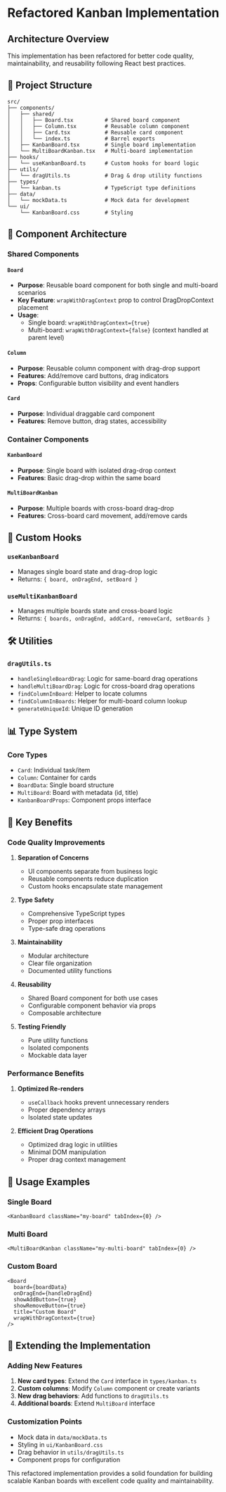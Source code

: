 # Refactored Kanban Implementation

## Architecture Overview

This implementation has been refactored for better code quality, maintainability, and reusability following React best practices.

## 📁 Project Structure

```
src/
├── components/
│   ├── shared/
│   │   ├── Board.tsx          # Shared board component
│   │   ├── Column.tsx         # Reusable column component  
│   │   ├── Card.tsx           # Reusable card component
│   │   └── index.ts           # Barrel exports
│   ├── KanbanBoard.tsx        # Single board implementation
│   └── MultiBoardKanban.tsx   # Multi-board implementation
├── hooks/
│   └── useKanbanBoard.ts      # Custom hooks for board logic
├── utils/
│   └── dragUtils.ts           # Drag & drop utility functions
├── types/
│   └── kanban.ts              # TypeScript type definitions
├── data/
│   └── mockData.ts            # Mock data for development
└── ui/
    └── KanbanBoard.css        # Styling
```

## 🧩 Component Architecture

### Shared Components

#### `Board`
- **Purpose**: Reusable board component for both single and multi-board scenarios
- **Key Feature**: `wrapWithDragContext` prop to control DragDropContext placement
- **Usage**:
  - Single board: `wrapWithDragContext={true}` 
  - Multi-board: `wrapWithDragContext={false}` (context handled at parent level)

#### `Column`
- **Purpose**: Reusable column component with drag-drop support
- **Features**: Add/remove card buttons, drag indicators
- **Props**: Configurable button visibility and event handlers

#### `Card`
- **Purpose**: Individual draggable card component
- **Features**: Remove button, drag states, accessibility

### Container Components

#### `KanbanBoard`
- **Purpose**: Single board with isolated drag-drop context
- **Features**: Basic drag-drop within the same board

#### `MultiBoardKanban`
- **Purpose**: Multiple boards with cross-board drag-drop
- **Features**: Cross-board card movement, add/remove cards

## 🎣 Custom Hooks

### `useKanbanBoard`
- Manages single board state and drag-drop logic
- Returns: `{ board, onDragEnd, setBoard }`

### `useMultiKanbanBoard`
- Manages multiple boards state and cross-board logic
- Returns: `{ boards, onDragEnd, addCard, removeCard, setBoards }`

## 🛠 Utilities

### `dragUtils.ts`
- `handleSingleBoardDrag`: Logic for same-board drag operations
- `handleMultiBoardDrag`: Logic for cross-board drag operations  
- `findColumnInBoard`: Helper to locate columns
- `findColumnInBoards`: Helper for multi-board column lookup
- `generateUniqueId`: Unique ID generation

## 📊 Type System

### Core Types
- `Card`: Individual task/item
- `Column`: Container for cards
- `BoardData`: Single board structure
- `MultiBoard`: Board with metadata (id, title)
- `KanbanBoardProps`: Component props interface

## 🎯 Key Benefits

### Code Quality Improvements

1. **Separation of Concerns**
   - UI components separate from business logic
   - Reusable components reduce duplication
   - Custom hooks encapsulate state management

2. **Type Safety**
   - Comprehensive TypeScript types
   - Proper prop interfaces
   - Type-safe drag operations

3. **Maintainability**
   - Modular architecture
   - Clear file organization
   - Documented utility functions

4. **Reusability**
   - Shared Board component for both use cases
   - Configurable component behavior via props
   - Composable architecture

5. **Testing Friendly**
   - Pure utility functions
   - Isolated components
   - Mockable data layer

### Performance Benefits

1. **Optimized Re-renders**
   - `useCallback` hooks prevent unnecessary renders
   - Proper dependency arrays
   - Isolated state updates

2. **Efficient Drag Operations**
   - Optimized drag logic in utilities
   - Minimal DOM manipulation
   - Proper drag context management

## 🚀 Usage Examples

### Single Board
```tsx
<KanbanBoard className="my-board" tabIndex={0} />
```

### Multi Board  
```tsx
<MultiBoardKanban className="my-multi-board" tabIndex={0} />
```

### Custom Board
```tsx
<Board
  board={boardData}
  onDragEnd={handleDragEnd}
  showAddButton={true}
  showRemoveButton={true}
  title="Custom Board"
  wrapWithDragContext={true}
/>
```

## 🔧 Extending the Implementation

### Adding New Features
1. **New card types**: Extend the `Card` interface in `types/kanban.ts`
2. **Custom columns**: Modify `Column` component or create variants
3. **New drag behaviors**: Add functions to `dragUtils.ts`
4. **Additional boards**: Extend `MultiBoard` interface

### Customization Points
- Mock data in `data/mockData.ts`
- Styling in `ui/KanbanBoard.css`
- Drag behavior in `utils/dragUtils.ts`
- Component props for configuration

This refactored implementation provides a solid foundation for building scalable Kanban boards with excellent code quality and maintainability.
